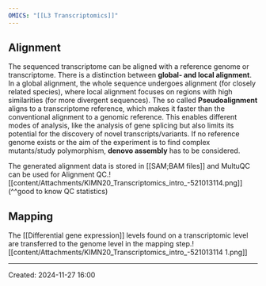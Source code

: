 ```yaml
---
OMICS: "[[L3 Transcriptomics]]"
---
```

## Alignment
The sequenced transcriptome can be aligned with a reference genome or transcriptome. 
There is a distinction between **global- and local alignment**. In a global alignment, the whole sequence undergoes alignment (for closely related species), where local alignment focuses on regions with high similarities (for more divergent sequences).
The so called **Pseudoalignment** aligns to a transcriptome reference, which makes it faster than the conventional alignment to a genomic reference. This enables different modes of analysis, like the analysis of gene splicing but also limits its potential for the discovery of novel transcripts/variants.
If no reference genome exists or the aim of the experiment is to find complex mutants/study polymorphism, **denovo assembly** has to be considered.

The generated alignment data is stored in [[SAM;BAM files]] and MultuQC can be used for Alignment QC.![[content/Attachments/KIMN20_Transcriptomics_intro_-521013114.png]]
(^^good to know QC statistics)
## Mapping
The [[Differential gene expression]] levels found on a transcriptomic level are transferred to the genome level in the mapping step.![[content/Attachments/KIMN20_Transcriptomics_intro_-521013114 1.png]]

---
Created: 2024-11-27 16:00